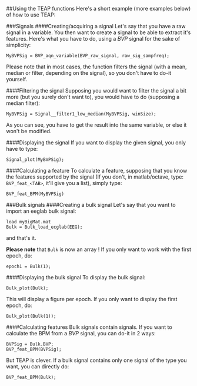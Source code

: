 ##Using the TEAP functions
Here's a short example (more examples below) of how to use TEAP:

###Signals
####Creating/acquiring a signal
Let's say that you have a raw signal in a variable. You then want to create a 
signal to be able to extract it's features. Here's what you have to do, using a 
*BVP* signal for the sake of simplicity:

	MyBVPSig = BVP_aqn_variable(BVP_raw_signal, raw_sig_sampfreq);

Please note that in most cases, the function filters the signal (with a mean, 
median or filter, depending on the signal), so you don't have to do-it yourself.

####Filtering the signal
Supposing you would want to filter the signal a bit more (but you surely don't 
want to), you would have to do (supposing a median filter):

	MyBVPSig = Signal__filter1_low_median(MyBVPSig, winSize);

As you can see, you have to get the result into the same variable, or else it 
won't be modified.

####Displaying the signal
If you want to display the given signal, you only have to type:

	Signal_plot(MyBVPSig);

####Calculating a feature
To calculate a feature, supposing that you know the features supported by the 
signal (If you don't, in matlab/octave, type: `BVP_feat_<TAB>`, it'll give you a 
list), simply type:

	BVP_feat_BPM(MyBVPSig)



###Bulk signals
####Creating a bulk signal
Let's say that you want to import an eeglab bulk signal:

	load myBigMat.mat
	Bulk = Bulk_load_ecglab(EEG);

and that's it.

**Please note** that `Bulk` is now an array ! If you only want to work with the 
first epoch, do:

	epoch1 = Bulk(1);

####Displaying the bulk signal
To display the bulk signal:

	Bulk_plot(Bulk);

This will display a figure per epoch. If you only want to display the first 
epoch, do:

	Bulk_plot(Bulk(1));


####Calculating features
Bulk signals contain signals. If you want to calculate the BPM from a *BVP* 
signal, you can do-it in 2 ways:

	BVPSig = Bulk.BVP;
	BVP_feat_BPM(BVPSig);

But TEAP is clever. If a bulk signal contains only one signal of the type you 
want, you can directly do:

	BVP_feat_BPM(Bulk);

